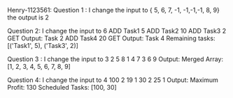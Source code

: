 Henry-1123561:
Question 1 : I change the input to { 5, 6, 7, -1, -1,-1,-1, 8, 9}
the output is 2


Question 2: I change the input to 
6
ADD Task1 5
ADD Task2 10
ADD Task3 2
GET
Output: Task 2
ADD Task4 20
GET
Output: Task 4
Remaining tasks: [('Task1', 5), ('Task3', 2)]


Question 3 : I change the input to
3
2 5 8
1 4 7
3 6 9
Output: Merged Array: [1, 2, 3, 4, 5, 6, 7, 8, 9]

Question 4: I change the input to
4
100   2
19   1
30   2
25   1
Output: 
Maximum Profit: 130
Scheduled Tasks: [100, 30]
